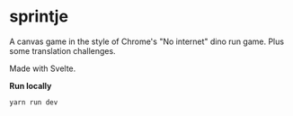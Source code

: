 # sprintje

A canvas game in the style of Chrome's "No internet" dino run game. Plus some translation challenges.

Made with Svelte.

**Run locally**
```bash
yarn run dev
```
